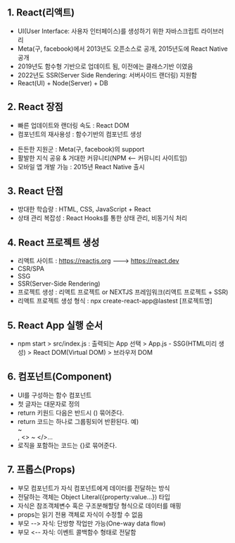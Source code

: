 ## 1. React(리액트)
- UI(User Interface: 사용자 인터페이스)를 생성하기 위한 자바스크립트 라이브러리
- Meta(구, facebook)에서 2013년도 오픈소스로 공개, 2015년도에 React Native 공개
- 2019년도 함수형 기반으로 업데이트 됨, 이전에는 클래스기반 이였음
- 2022년도 SSR(Server Side Rendering: 서버사이드 랜더링) 지원함
- React(UI) + Node(Server) + DB

## 2. React 장점
- 빠른 업데이트와 랜더링 속도 : React DOM
- 컴포넌트의 재사용성 : 함수기반의 컴포넌트 생성 
<!-- ex) 롯데시네마에서 인스타그램 버튼을 아이콘과 문자열로 반복(재사용)하는 태그 출력문 -->
<!-- for(... of ...){
        <li><img src=이미지 변수명 /></li>
        <li>인스타그램 변수명</li>
     } -->
- 든든한 지원군 : Meta(구, facebook)의 support
- 활발한 지식 공유 & 거대한 커뮤니티(NPM <-- 커뮤니티 사이트임)
- 모바일 앱 개발 가능 : 2015년 React Native 출시

## 3. React 단점
- 방대한 학습량 : HTML, CSS, JavaScript + React
- 상태 관리 복잡성 : React Hooks를 통한 상태 관리, 비동기식 처리

## 4. React 프로젝트 생성
- 리액트 사이트 : https://reactjs.org ---> https://react.dev
- CSR/SPA
- SSG
- SSR(Server-Side Rendering)
- 프로젝트 생성 : 리액트 프로젝트 or NEXTJS 프레임워크(리액트 프로젝트 + SSR)
- 리액트 프로젝트 생성
  형식 : npx create-react-app@lastest [프로젝트명]

## 5. React App 실행 순서
- npm start > src/index.js : 출력되는 App 선택 > App.js - SSG(HTML미리 생성) > React DOM(Virtual DOM) > 브라우저 DOM

## 6. 컴포넌트(Component)
- UI를 구성하는 함수 컴포넌트
- 첫 글자는 대문자로 정의
- return 키원드 다음은 반드시 () 묶어준다.
- return 코드는 하나로 그룹핑되어 반환된다.
  예) <div>~</div>, <> ~ </>...
- 로직을 포함하는 코드는 {}로 묶어준다.

## 7. 프롭스(Props)
- 부모 컴포넌트가 자식 컴포넌트에게 데이터를 전달하는 방식
- 전달하는 객체는 Object Literal({property:value...}) 타입
- 자식은 참조객체변수 혹은 구조분해할당 형식으로 데이터를 매핑
- props는 읽기 전용 객체로 자식이 수정할 수 없음
- 부모 --> 자식: 단방향 작업만 가능(One-way data flow)
- 부모 <-- 자식: 이벤트 콜백함수 형태로 전달함